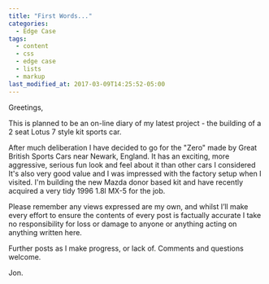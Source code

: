 ```yaml
---
title: "First Words..."
categories:
  - Edge Case
tags:
  - content
  - css
  - edge case
  - lists
  - markup
last_modified_at: 2017-03-09T14:25:52-05:00
---
```


Greetings,

This is planned to be an on-line diary of my latest project - the building of a 2 seat Lotus 7 style kit sports car.

After much deliberation I have decided to go for the "Zero" made by Great British Sports Cars near Newark, England. It has an exciting, more aggressive, serious fun look and feel about it than other cars I considered  It's also very good value and I was impressed with the factory setup when I visited. I'm building the new Mazda donor based kit and have recently acquired a very tidy 1996 1.8l MX-5 for the job.

Please remember any views expressed are my own, and whilst I’ll make every effort to ensure the contents of every post is factually accurate I take no responsibility for loss or damage to anyone or anything acting on anything written here.

Further posts as I make progress, or lack of. Comments and questions welcome.

Jon.
